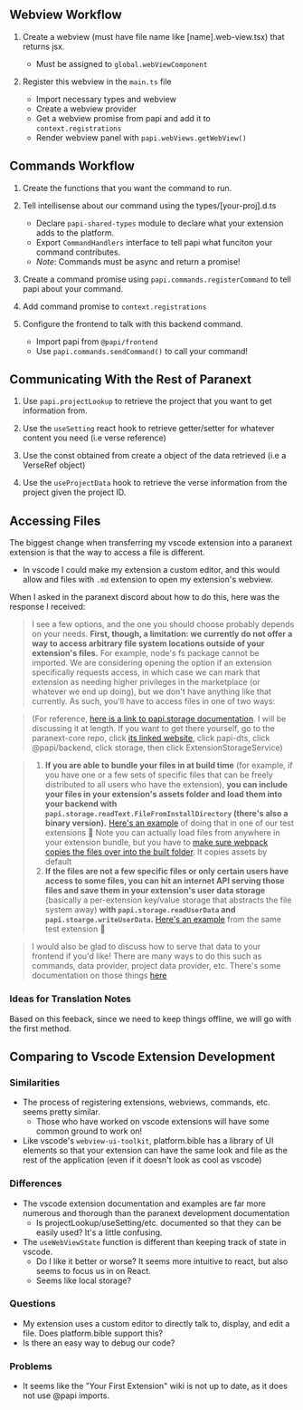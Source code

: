 ## Webview Workflow

1. Create a webview (must have file name like [name].web-view.tsx) that returns jsx.

   - Must be assigned to `global.webViewComponent`

2. Register this webview in the `main.ts` file
   - Import necessary types and webview
   - Create a webview provider
   - Get a webview promise from papi and add it to `context.registrations`
   - Render webview panel with `papi.webViews.getWebView()`

## Commands Workflow

1. Create the functions that you want the command to run.

2. Tell intellisense about our command using the types/[your-proj].d.ts

   - Declare `papi-shared-types` module to declare what your extension adds to the platform.
   - Export `CommandHandlers` interface to tell papi what funciton your command contributes.
   - _Note_: Commands must be async and return a promise!

3. Create a command promise using `papi.commands.registerCommand` to tell papi about your command.

4. Add command promise to `context.registrations`

5. Configure the frontend to talk with this backend command.
   - Import papi from `@papi/frontend`
   - Use `papi.commands.sendCommand()` to call your command!

## Communicating With the Rest of Paranext

1. Use `papi.projectLookup` to retrieve the project that you want to get information from.

2. Use the `useSetting` react hook to retrieve getter/setter for whatever content you need (i.e verse reference)

3. Use the const obtained from create a object of the data retrieved (i.e a VerseRef object)

4. Use the `useProjectData` hook to retrieve the verse information from the project given the project ID.

## Accessing Files

The biggest change when transferring my vscode extension into a paranext extension is that the way to 
access a file is different. 
- In vscode I could make my extension a custom editor, and this would allow 
and files with `.md` extension to open my extension's webview.

When I asked in the paranext discord about how to do this, here was the response I received:

>  I see a few options, and the one you should choose probably depends on your needs. **First, though, a  limitation: we currently do not offer a way to access arbitrary file system locations outside of your extension's files.** For example, node's fs package cannot be imported. We are considering opening the option if an extension specifically requests access, in which case we can mark that extension as needing higher privileges in the marketplace (or whatever we end up doing), but we don't have anything like that currently. As such, you'll have to access files in one of two ways: 

> (For reference, [here is a link to papi.storage documentation](https://paranext.github.io/paranext-core/papi-dts/interfaces/_extension_host_services_extension_storage_service_.ExtensionStorageService.html). I will be discussing it at length. If you want to get there yourself, go to the paranext-core repo, click [its linked website](https://paranext.github.io/paranext-core/), click papi-dts, click @papi/backend, click storage, then click ExtensionStorageService)

> 1. **If you are able to bundle your files in at build time** (for example, if you have one or a few sets of specific files that can be freely distributed to all users who have the extension), **you can include your files in your extension's assets folder and load them into your backend with `papi.storage.readText.FileFromInstallDirectory` (there's also a binary version).** [Here's an example](https://github.com/paranext/paranext-core/blob/850-resource-viewer-images-fix/extensions/src/quick-verse/src/main.ts#L281) of doing that in one of our test extensions 🙂 Note you can actually load files from anywhere in your extension bundle, but you have to [make sure webpack copies the files over into the built folder](https://github.com/paranext/paranext-extension-template/blob/main/webpack/webpack.config.main.ts#L50). It copies assets by default
> 2. **If the files are not a few specific files or only certain users have access to some files, you can hit an internet API serving those files and save them in your extension's user data storage** (basically a per-extension key/value storage that abstracts the file system away) **with `papi.storage.readUserData` and `papi.stoarge.writeUserData`.** [Here's an example](https://github.com/paranext/paranext-core/blob/850-resource-viewer-images-fix/extensions/src/quick-verse/src/main.ts#L290) from the same test extension 🙂

> I would also be glad to discuss how to serve that data to your frontend if you'd like! There are many ways to do this such as commands, data provider, project data provider, etc. There's some documentation on those things [here](https://github.com/paranext/paranext-extension-template/wiki/Extension-Anatomy)

### Ideas for Translation Notes

Based on this feeback, since we need to keep things offline, we will go with the first method. 

## Comparing to Vscode Extension Development

### Similarities

- The process of registering extensions, webviews, commands, etc. seems pretty similar.
  - Those who have worked on vscode extensions will have some common ground to work on!
- Like vscode's `webview-ui-toolkit`, platform.bible has a library of UI elements so that your extension can have the same look and file as the rest of the application (even if it doesn't look as cool as vscode)

### Differences

- The vscode extension documentation and examples are far more numerous and thorough than the paranext development documentation
  - Is projectLookup/useSetting/etc. documented so that they can be easily used? It's a little confusing.
- The `useWebViewState` function is different than keeping track of state in vscode.
  - Do I like it better or worse? It seems more intuitive to react, but also seems to focus us in on React.
  - Seems like local storage?

### Questions

- My extension uses a custom editor to directly talk to, display, and edit a file. Does platform.bible support this?
- Is there an easy way to debug our code?

### Problems

- It seems like the "Your First Extension" wiki is not up to date, as it does not use @papi imports.



